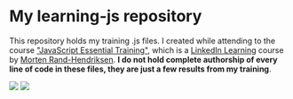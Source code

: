 # My learning-js repository

This repository holds my training .js files. I created while attending to the course ["JavaScript Essential Training"](https://www.linkedin.com/learning/javascript-essential-training/), which is a [LinkedIn Learning](https://www.linkedin.com/learning/) course by [Morten Rand-Hendriksen](https://www.linkedin.com/learning/instructors/morten-rand-hendriksen/). **I do not hold complete authorship of every line of code in these files, they are just a few results from my training**.

[<img src="https://img.shields.io/badge/LinkedIn-0077B5?style=for-the-badge&logo=linkedin&logoColor=white">]()  [<img src="https://img.shields.io/badge/Windows-0078D6?style=for-the-badge&logo=windows&logoColor=white">]()